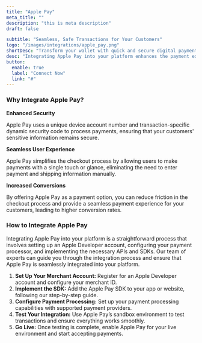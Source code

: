 ```yaml
---
title: "Apple Pay"
meta_title: ""
description: "this is meta description"
draft: false

subtitle: "Seamless, Safe Transactions for Your Customers"
logo: "/images/integrations/apple_pay.png"
shortDesc: "Transform your wallet with quick and secure digital payments across devices."
desc: "Integrating Apple Pay into your platform enhances the payment experience for your customers by providing a fast, secure, and convenient way to complete transactions. With Apple Pay, users can make payments with a single touch or glance using their iPhone, iPad, Apple Watch, or Mac."
button:
  enable: true
  label: "Connect Now"
  link: "#"
---
```


### Why Integrate Apple Pay?

**Enhanced Security**

Apple Pay uses a unique device account number and transaction-specific dynamic security code to process payments, ensuring that your customers' sensitive information remains secure.

**Seamless User Experience**

Apple Pay simplifies the checkout process by allowing users to make payments with a single touch or glance, eliminating the need to enter payment and shipping information manually.

**Increased Conversions**

By offering Apple Pay as a payment option, you can reduce friction in the checkout process and provide a seamless payment experience for your customers, leading to higher conversion rates.

### How to Integrate Apple Pay

Integrating Apple Pay into your platform is a straightforward process that involves setting up an Apple Developer account, configuring your payment processor, and implementing the necessary APIs and SDKs. Our team of experts can guide you through the integration process and ensure that Apple Pay is seamlessly integrated into your platform.

1. **Set Up Your Merchant Account:** Register for an Apple Developer account and configure your merchant ID.
2. **Implement the SDK:** Add the Apple Pay SDK to your app or website, following our step-by-step guide.
3. **Configure Payment Processing:** Set up your payment processing capabilities with supported payment providers.
4. **Test Your Integration:** Use Apple Pay’s sandbox environment to test transactions and ensure everything works smoothly.
5. **Go Live:** Once testing is complete, enable Apple Pay for your live environment and start accepting payments.
